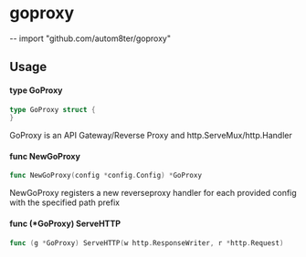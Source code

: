 # goproxy
--
    import "github.com/autom8ter/goproxy"


## Usage

#### type GoProxy

```go
type GoProxy struct {
}
```

GoProxy is an API Gateway/Reverse Proxy and http.ServeMux/http.Handler

#### func  NewGoProxy

```go
func NewGoProxy(config *config.Config) *GoProxy
```
NewGoProxy registers a new reverseproxy handler for each provided config with
the specified path prefix

#### func (*GoProxy) ServeHTTP

```go
func (g *GoProxy) ServeHTTP(w http.ResponseWriter, r *http.Request)
```
